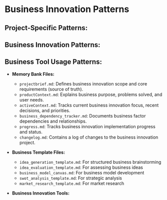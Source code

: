 # Business Innovation Patterns

## Project-Specific Patterns:

## Business Innovation Patterns:

## Business Tool Usage Patterns:

- **Memory Bank Files:**
    - `projectbrief.md`: Defines business innovation scope and core requirements (source of truth).
    - `productContext.md`: Explains business purpose, problems solved, and user needs.
    - `activeContext.md`: Tracks current business innovation focus, recent decisions, and priorities.
    - `business_dependency_tracker.md`: Documents business factor dependencies and relationships.
    - `progress.md`: Tracks business innovation implementation progress and status.
    - `changelog.md`: Contains a log of changes to the business innovation project.
    
- **Business Template Files:**
    - `idea_generation_template.md`: For structured business brainstorming
    - `idea_evaluation_template.md`: For assessing business ideas
    - `business_model_canvas.md`: For business model development
    - `swot_analysis_template.md`: For strategic analysis
    - `market_research_template.md`: For market research
    
- **Business Innovation Tools:**
